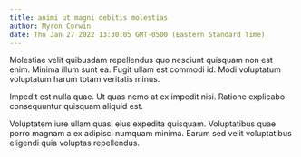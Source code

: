 ```yaml
---
title: animi ut magni debitis molestias
author: Myron Corwin
date: Thu Jan 27 2022 13:30:05 GMT-0500 (Eastern Standard Time)
---
```

Molestiae velit quibusdam repellendus quo nesciunt quisquam non est enim. Minima illum sunt ea. Fugit ullam est commodi id. Modi voluptatum voluptatum harum totam veritatis minus.

 Impedit est nulla quae. Ut quas nemo at ex impedit nisi. Ratione explicabo consequuntur quisquam aliquid est.

 Voluptatem iure ullam quasi eius expedita quisquam. Voluptatibus quae porro magnam a ex adipisci numquam minima. Earum sed velit voluptatibus eligendi quia voluptas repellendus.